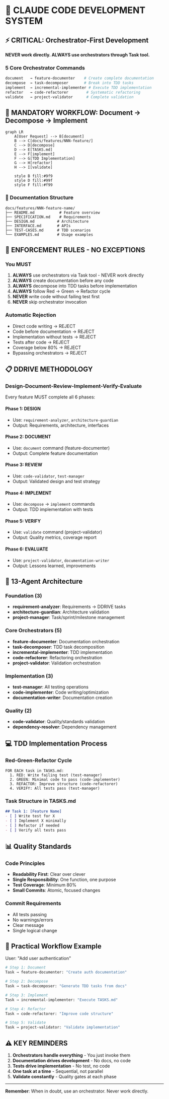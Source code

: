 # 🚀 CLAUDE CODE DEVELOPMENT SYSTEM

## ⚡ CRITICAL: Orchestrator-First Development

**NEVER work directly. ALWAYS use orchestrators through Task tool.**

### 5 Core Orchestrator Commands
```bash
document   → feature-documenter    # Create complete documentation
decompose  → task-decomposer       # Break into TDD tasks  
implement  → incremental-implementer # Execute TDD implementation
refactor   → code-refactorer        # Systematic refactoring
validate   → project-validator      # Complete validation
```

## 🎯 MANDATORY WORKFLOW: Document → Decompose → Implement

```mermaid
graph LR
    A[User Request] --> B[document]
    B --> C[docs/features/NNN-feature/]
    C --> D[decompose]
    D --> E[TASKS.md]
    E --> F[implement]
    F --> G[TDD Implementation]
    G --> H[refactor]
    H --> I[validate]
    
    style B fill:#9f9
    style D fill:#99f
    style F fill:#f99
```

### 📁 Documentation Structure
```
docs/features/NNN-feature-name/
├── README.md           # Feature overview
├── SPECIFICATION.md    # Requirements
├── DESIGN.md          # Architecture
├── INTERFACE.md       # APIs
├── TEST-CASES.md      # TDD scenarios
└── EXAMPLES.md        # Usage examples
```

## 🛑 ENFORCEMENT RULES - NO EXCEPTIONS

### You MUST
1. **ALWAYS** use orchestrators via Task tool - NEVER work directly
2. **ALWAYS** create documentation before any code
3. **ALWAYS** decompose into TDD tasks before implementation
4. **ALWAYS** follow Red → Green → Refactor cycle
5. **NEVER** write code without failing test first
6. **NEVER** skip orchestrator invocation

### Automatic Rejection
- Direct code writing → REJECT
- Code before documentation → REJECT  
- Implementation without tests → REJECT
- Tests after code → REJECT
- Coverage below 80% → REJECT
- Bypassing orchestrators → REJECT

## 📋 DDRIVE METHODOLOGY

### Design-Document-Review-Implement-Verify-Evaluate

Every feature MUST complete all 6 phases:

#### Phase 1: DESIGN
- Use: `requirement-analyzer`, `architecture-guardian`
- Output: Requirements, architecture, interfaces

#### Phase 2: DOCUMENT  
- Use: `document` command (feature-documenter)
- Output: Complete feature documentation

#### Phase 3: REVIEW
- Use: `code-validator`, `test-manager`
- Output: Validated design and test strategy

#### Phase 4: IMPLEMENT
- Use: `decompose` → `implement` commands
- Output: TDD implementation with tests

#### Phase 5: VERIFY
- Use: `validate` command (project-validator)
- Output: Quality metrics, coverage report

#### Phase 6: EVALUATE
- Use: `project-validator`, `documentation-writer`
- Output: Lessons learned, improvements

## 🤖 13-Agent Architecture

### Foundation (3)
- **requirement-analyzer**: Requirements → DDRIVE tasks
- **architecture-guardian**: Architecture validation
- **project-manager**: Task/sprint/milestone management

### Core Orchestrators (5)
- **feature-documenter**: Documentation orchestration
- **task-decomposer**: TDD task decomposition
- **incremental-implementer**: TDD implementation
- **code-refactorer**: Refactoring orchestration
- **project-validator**: Validation orchestration

### Implementation (3)
- **test-manager**: All testing operations
- **code-implementer**: Code writing/optimization
- **documentation-writer**: Documentation creation

### Quality (2)
- **code-validator**: Quality/standards validation
- **dependency-resolver**: Dependency management

## 💻 TDD Implementation Process

### Red-Green-Refactor Cycle
```
FOR EACH task in TASKS.md:
  1. RED: Write failing test (test-manager)
  2. GREEN: Minimal code to pass (code-implementer)
  3. REFACTOR: Improve structure (code-refactorer)
  4. VERIFY: All tests pass (test-manager)
```

### Task Structure in TASKS.md
```markdown
## Task 1: [Feature Name]
- [ ] Write test for X
- [ ] Implement X minimally
- [ ] Refactor if needed
- [ ] Verify all tests pass
```

## 📊 Quality Standards

### Code Principles
- **Readability First**: Clear over clever
- **Single Responsibility**: One function, one purpose
- **Test Coverage**: Minimum 80%
- **Small Commits**: Atomic, focused changes

### Commit Requirements
- All tests passing
- No warnings/errors
- Clear message
- Single logical change

## 🔄 Practical Workflow Example

User: "Add user authentication"

```bash
# Step 1: Document
Task → feature-documenter: "Create auth documentation"

# Step 2: Decompose  
Task → task-decomposer: "Generate TDD tasks from docs"

# Step 3: Implement
Task → incremental-implementer: "Execute TASKS.md"

# Step 4: Refactor
Task → code-refactorer: "Improve code structure"

# Step 5: Validate
Task → project-validator: "Validate implementation"
```

## ⚠️ KEY REMINDERS

1. **Orchestrators handle everything** - You just invoke them
2. **Documentation drives development** - No docs, no code
3. **Tests drive implementation** - No test, no code
4. **One task at a time** - Sequential, not parallel
5. **Validate constantly** - Quality gates at each phase

---

**Remember**: When in doubt, use an orchestrator. Never work directly.